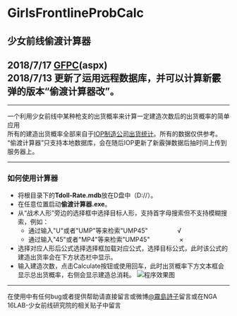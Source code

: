 GirlsFrontlineProbCalc
====================
少女前线偷渡计算器
----------------------------------
2018/7/17 [GFPC](girlsfrontlineprobcalc.tk)(aspx)<br>
2018/7/13 更新了运用远程数据库，并可以计算新霰弹的版本“偷渡计算器改”。<br>
----------------------------------
***
一个利用少女前线中某种枪支的出货概率来计算一定建造次数后的出货概率的简单应用<br>
所有的建造出货概率全部来自于[IOP制造公司出货统计](http://gfdb.baka.pw/statistician.html)。所有的数据仅供参考。<br>
“偷渡计算器”只支持本地数据库，会在随后IOP更新了新霰弹数据后抽时间上传到服务器上。
***
### 如何使用计算器
 - 将根目录下的**Tdoll-Rate.mdb**放在D盘中（D://）。<br>
 - 在任意位置启动**偷渡计算器.exe**。
 - 从“战术人形”旁边的选择框中选择目标人形，支持首字母搜索但不支持模糊搜索，例如：
    - 通过输入"U"或者"UMP"等来检索"UMP45"&nbsp;&nbsp;&nbsp;&nbsp;&nbsp;&nbsp;&nbsp;&nbsp;&nbsp;&nbsp;&nbsp;&nbsp;&nbsp;&nbsp;&nbsp;&nbsp;&nbsp;√
    - 通过输入"45"或者"MP4"等来检索"UMP45"&nbsp;&nbsp;&nbsp;&nbsp;&nbsp;&nbsp;&nbsp;&nbsp;&nbsp;&nbsp;&nbsp;&nbsp;&nbsp;&nbsp;&nbsp;&nbsp;&nbsp;×
 - 选择对应人形后公式选择选择框加载对应公式，选择目标公式，此时该公式的建造出货率会在下方状态栏中显示。
 - 输入建造次数，点击Calculate按钮或使用回车，此时出货概率下方文本框会显示总出货概率，右侧会显示建造总消耗。
![程序效果图](https://upload-images.jianshu.io/upload_images/13042575-7f81f37533ab64dd.png?imageMogr2/auto-orient/strip%7CimageView2/2/w/1240)
***
在使用中有任何bug或者提供帮助请直接留言或微博[@霧島詩子](https://weibo.com/u/1834169003)留言或在NGA 16LAB-少女前线研究院的相关贴子中留言
